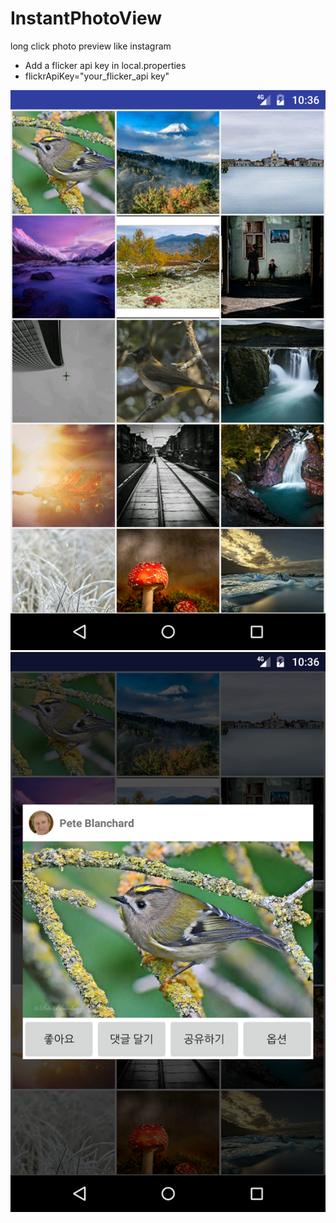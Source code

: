 # InstantPhotoView
long click photo preview like instagram

* Add a flicker api key in local.properties
 * flickrApiKey="your_flicker_api key"

![alt tag](https://github.com/dev-chamo/InstantPhotoView/blob/master/images/screenshot.png)
![alt tag](https://github.com/dev-chamo/InstantPhotoView/blob/master/images/screenshot2.png)
